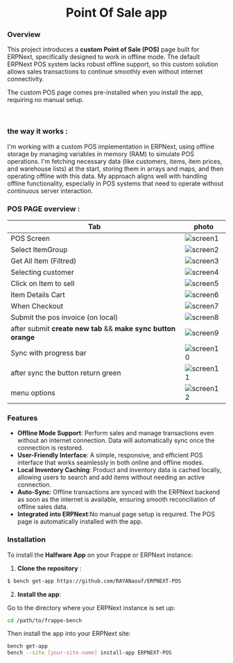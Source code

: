 <h1 align="center" >
  Point Of Sale app
</h1>

### Overview
This project introduces a **custom Point of Sale (POS)** page built for ERPNext, specifically designed to work in offline mode. The default ERPNext POS system lacks robust offline support, so this custom solution allows sales transactions to continue smoothly even without internet connectivity.

The custom POS page comes pre-installed when you install the app, requiring no manual setup.

<br>

### the way it works :
I'm working with a custom POS implementation in ERPNext, using offline storage by managing variables in memory (RAM) to simulate POS operations. I'm fetching necessary data (like customers, items, item prices, and warehouse lists) at the start, storing them in arrays and maps, and then operating offline with this data. My approach aligns well with handling offline functionality, especially in POS systems that need to operate without continuous server interaction.

### POS PAGE overview :
| Tab | photo |
|-----|-------|
|POS Screen                         | ![screen1](https://github.com/user-attachments/assets/c5bb1230-5e09-4fcb-b727-4000ceeb90bf)|
|Select ItemGroup                   | ![screen2](https://github.com/user-attachments/assets/8a97c052-cd45-47f4-95fc-1e90bd0aa332)|
|Get All Item (Filtred)             | ![screen3](https://github.com/user-attachments/assets/f2b8200a-207a-449b-a00b-13f7a5fc5280)|
|Selecting customer                 | ![screen4](https://github.com/user-attachments/assets/c11af200-2cdd-4ffe-9ba6-40a534e0fd08)|
|Click on Item to sell              | ![screen5](https://github.com/user-attachments/assets/a8edfd1d-057f-458b-ae9a-f1a3f3b7a949)|
|Item Details Cart                  | ![screen6](https://github.com/user-attachments/assets/9099d926-259b-4900-93eb-1bb7e5122785)|
|When Checkout                      | ![screen7](https://github.com/user-attachments/assets/13d15f8e-e7d1-4c57-8a8a-82bc44ea42aa)|
|Submit the pos invoice (on local)  | ![screen8](https://github.com/user-attachments/assets/b16197c9-5b5e-4e67-9f94-d68844656db0)|
|after submit **create new tab** && **make sync button orange** | ![screen9](https://github.com/user-attachments/assets/e1cd51c6-73fa-4237-b9d5-d8a3e4474f5a)|
|Sync with progress bar             | ![screen10](https://github.com/user-attachments/assets/74f5c087-61ab-485e-aa6f-16b7d39c2ca0)|
|after sync the button return green | ![screen11](https://github.com/user-attachments/assets/3bb58dec-23a0-4036-9029-875b528c4b52)|
|menu options                       | ![screen12](https://github.com/user-attachments/assets/490021e5-e72e-44b6-8599-2df709e65c96)|






### Features
- **Offline Mode Support**: Perform sales and manage transactions even without an internet connection. Data will automatically sync once the connection is restored.
- **User-Friendly Interface**: A simple, responsive, and efficient POS interface that works seamlessly in both online and offline modes.
- **Local Inventory Caching**: Product and inventory data is cached locally, allowing users to search and add items without needing an active connection.
- **Auto-Sync**: Offline transactions are synced with the ERPNext backend as soon as the internet is available, ensuring smooth reconciliation of offline sales data.
- **Integrated into ERPNext**:No manual page setup is required. The POS page is automatically installed with the app.

### Installation
To install the **Halfware App** on your Frappe or ERPNext instance: 
1. **Clone the repository** : 
```bash
$ bench get-app https://github.com/RAYANaouf/ERPNEXT-POS
```
2. **Install the app**:

Go to the directory where your ERPNext instance is set up:
```bash
cd /path/to/frappe-bench
```
Then install the app into your ERPNext site:

```bash
bench get-app  
bench --site [your-site-name] install-app ERPNEXT-POS
```
